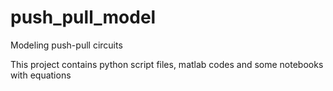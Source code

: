 # push_pull_model
Modeling push-pull circuits

This project contains python script files, matlab codes and some notebooks with equations
